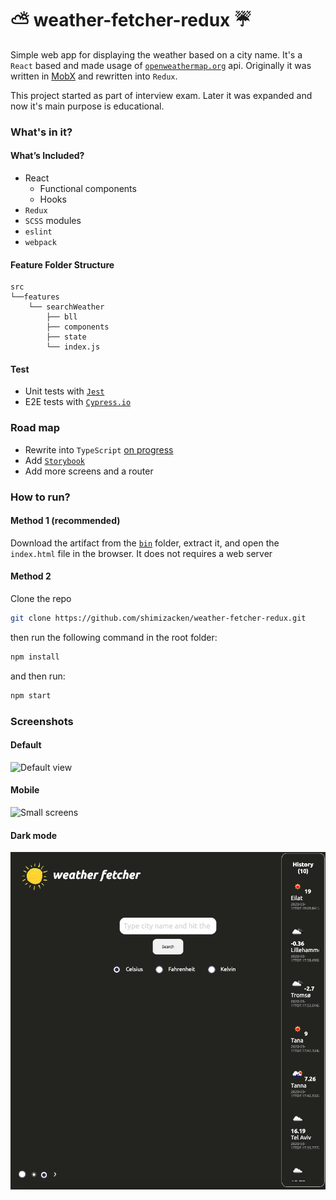 # ⛅️ weather-fetcher-redux ☔️
Simple web app for displaying the weather based on a city name. It's a `React` based and made usage of [`openweathermap.org`](https://www.openweathermap.org/) api. Originally it was written in [MobX](https://github.com/shimizacken/weather-fetcher) and rewritten into `Redux`.

This project started as part of interview exam. Later it was expanded and now it's main purpose is educational.

### What's in it?
#### What’s Included?
- React
    - Functional components
    - Hooks
- `Redux`
- `SCSS` modules
- `eslint`
- `webpack`
#### Feature Folder Structure
```
src
└──features
    └── searchWeather
        ├── bll
        ├── components
        ├── state
        └── index.js
```

#### Test
- Unit tests with [`Jest`](https://jestjs.io/)
- E2E tests with [`Cypress.io`](https://www.cypress.io/)

### Road map
- Rewrite into `TypeScript` [on progress](https://github.com/shimizacken/weather-fetcher-redux/tree/type-script)
- Add [`Storybook`](https://storybook.js.org)
- Add more screens and a router

### How to run?
#### Method 1 (recommended)
Download the artifact from the [`bin`](https://github.com/shimizacken/weather-fetcher-redux/blob/master/bin/weather-fetcher-latest.zip) folder, extract it, and open the `index.html` file in the browser. It does not requires a web server

#### Method 2  
Clone the repo
```bash
git clone https://github.com/shimizacken/weather-fetcher-redux.git
```
then run the following command in the root folder:
```bash
npm install
```
and then run:
```bash
npm start
```
### Screenshots
#### Default
![Default view](src/assets/screenshots/p1.png "Default view")

#### Mobile
![Small screens](src/assets/screenshots/p2.png "Small screen")

#### Dark mode
![Small screens](src/assets/screenshots/p3.png "Small screen")